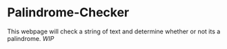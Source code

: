 # Palindrome-Checker
This webpage will check a string of text and determine whether or not its a palindrome. *WIP*
